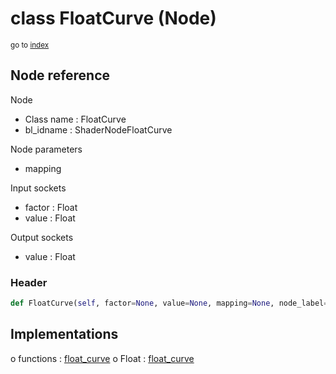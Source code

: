 # class FloatCurve (Node)

<sub>go to [index](/docs/index.md)</sub>

## Node reference

Node
 - Class name : FloatCurve
 - bl_idname : ShaderNodeFloatCurve

Node parameters
 - mapping

Input sockets
 - factor : Float
 - value : Float

Output sockets
 - value : Float

### Header

``` python
def FloatCurve(self, factor=None, value=None, mapping=None, node_label=None, node_color=None):
```

## Implementations

o functions : [float_curve](/docs/Shader_classes/float_curve.md)
o Float : [float_curve](/docs/Shader_classes/Float.md#float_curve) 

